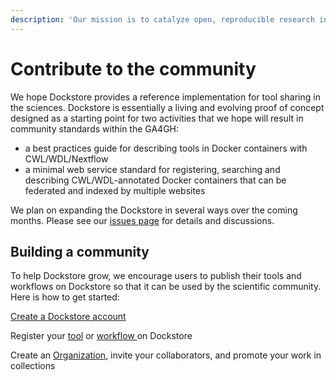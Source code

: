 ```yaml
---
description: 'Our mission is to catalyze open, reproducible research in the cloud'
---
```


# Contribute to the community

We hope Dockstore provides a reference implementation for tool sharing in the sciences. Dockstore is essentially a living and evolving proof of concept designed as a starting point for two activities that we hope will result in community standards within the GA4GH:

* a best practices guide for describing tools in Docker containers with CWL/WDL/Nextflow
* a minimal web service standard for registering, searching and describing CWL/WDL-annotated Docker containers that can be federated and indexed by multiple websites

We plan on expanding the Dockstore in several ways over the coming months. Please see our [issues page](https://github.com/dockstore/dockstore/issues) for details and discussions.

## Building a community

To help Dockstore grow, we encourage users to publish their tools and workflows on Dockstore so that it can be used by the scientific community.  Here is how to get started:

[Create a Dockstore account](https://docs.dockstore.org/en/develop/getting-started/register-on-dockstore.html)

Register your [tool](https://docs.dockstore.org/en/develop/getting-started/dockstore-tools.html) or [workflow ](https://docs.dockstore.org/en/develop/getting-started/dockstore-workflows.html)on Dockstore

Create an [Organization](https://docs.dockstore.org/en/develop/advanced-topics/organizations-and-collections.html), invite your collaborators, and promote your work in collections






